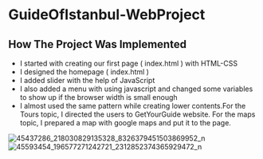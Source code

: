 # GuideOfIstanbul-WebProject

## How The Project Was Implemented
* I started with creating our first page ( index.html ) with HTML-CSS
* I designed the homepage ( index.html )
* I added slider with the help of JavaScript
* I also added a menu with using javascript and changed some variables to show up if the browser width is small enough 
* I almost used the same pattern while creating lower contents.For the Tours topic, I directed the users to GetYourGuide website. For the maps topic, I prepared a map with google maps and put it to the page.

![45437286_218030829135328_8326379451503869952_n](https://user-images.githubusercontent.com/44754287/48027453-df548f80-e159-11e8-960b-50a94544b7fa.jpg)
![45593454_196577271242721_2312852374365929472_n](https://user-images.githubusercontent.com/44754287/48027457-e1b6e980-e159-11e8-9c46-758652ec3b66.jpg)
